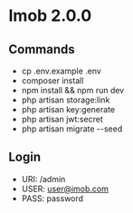 # Imob 2.0.0

## Commands

- cp .env.example .env
- composer install
- npm install && npm run dev
- php artisan storage:link
- php artisan key:generate
- php artisan jwt:secret
- php artisan migrate --seed

## Login 
- URI: /admin
- USER: user@imob.com
- PASS: password
